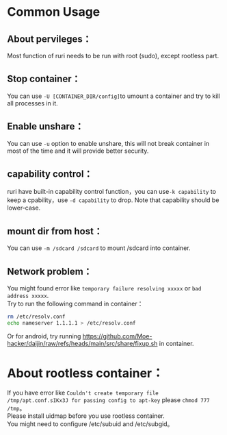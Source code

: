# Common Usage
## About pervileges：
Most function of ruri needs to be run with root (sudo), except rootless part.           
## Stop container：
You can use `-U [CONTAINER_DIR/config]`to umount a container and try to kill all processes in it.             
## Enable unshare：
You can use `-u` option to enable unshare, this will not break container in most of the time and it will provide better security.           
## capability control：
ruri have built-in capability control function，you can use`-k capability` to keep a cpability，use `-d capability` to drop. Note that capability should be lower-case.          
## mount dir from host：
You can use `-m /sdcard /sdcard` to mount /sdcard into container.            
## Network problem：
You might found error like `temporary failure resolving xxxxx` or `bad address xxxxx`.    
Try to run the following command in container：      
```sh
rm /etc/resolv.conf
echo nameserver 1.1.1.1 > /etc/resolv.conf
```
Or for android, try running https://github.com/Moe-hacker/daijin/raw/refs/heads/main/src/share/fixup.sh in container.           
# About rootless container：
If you have error like `Couldn't create temporary file /tmp/apt.conf.sIKx3J for passing config to apt-key` please `chmod 777 /tmp`。   
Please install uidmap before you use rootless container.         
You might need to configure /etc/subuid and /etc/subgid。       